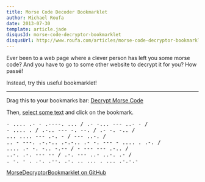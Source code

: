 ```yaml
---
title: Morse Code Decoder Bookmarklet
author: Michael Roufa
date: 2013-07-30
template: article.jade
disqusId: morse-code-decryptor-bookmarklet
disqusUrl: http://www.roufa.com/articles/morse-code-decryptor-bookmarklet
---
```


Ever been to a web page where a clever person has left you some morse code? And you have to go to some other website to decrypt it for you? How pass&eacute;! 

Instead, try this useful bookmarklet!

---

<script type="text/javascript">// <![CDATA[
function selectText(containerid) {
        if (document.selection) {
            var range = document.body.createTextRange();
            range.moveToElementText(document.getElementById(containerid));
            range.select();
        } else if (window.getSelection) {
            var range = document.createRange();
            range.selectNode(document.getElementById(containerid));
            window.getSelection().addRange(range);
        }
    }
// ]]></script>

Drag this to your bookmarks bar: <a href="javascript:(function(){var DIT='.';var DAH='-';var dits=['.','&middot;'];var dahs=['_','-','=','&ndash;'];var charCodes=new Array(36);charCodes['.-']='A';charCodes['-...']='B';charCodes['-.-.']='C';charCodes['-..']='D';charCodes['.']='E';charCodes['..-.']='F';charCodes['--.']='G';charCodes['....']='H';charCodes['..']='I';charCodes['.---']='J';charCodes['-.-']='K';charCodes['.-..']='L';charCodes['--']='M';charCodes['-.']='N';charCodes['---']='O';charCodes['.--.']='P';charCodes['--.-']='Q';charCodes['.-.']='R';charCodes['...']='S';charCodes['-']='T';charCodes['..-']='U';charCodes['...-']='V';charCodes['.--']='W';charCodes['-..-']='X';charCodes['-.--']='Y';charCodes['--..']='Z';charCodes['.----']='1';charCodes['..---']='2';charCodes['...--']='3';charCodes['....-']='4';charCodes['.....']='5';charCodes['-....']='6';charCodes['--...']='7';charCodes['---..']='8';charCodes['----.']='9';charCodes['-----']='0';charCodes['.-.-.-']='.';charCodes['--..--']=',';charCodes['..--..']='?';charCodes['-....-']='-';charCodes['-...-']='=';charCodes['---...']=':';charCodes['-.-.-.']=';';charCodes['-.--.']='(';charCodes['-.--.-']=')';charCodes['-..-.']='/';charCodes['.-..-.']='\'\'';charCodes['...-..-']='$';charCodes['.----.']='\'';charCodes['.-.-..']='\n';charCodes['..--.-']='_';charCodes['.--.-.']='@';charCodes['---.']='!';charCodes['-.-.--']='!';charCodes['.-.-.']='+';charCodes['.-...']='~';charCodes['...-.-']='#';charCodes['. ...']='&amp;';charCodes['-..-.']='/';var decrypt=function(){var txt=clean(getSelectionText());var decrypted='';var i=0;var curSeq='';var phrase='';while(i&lt;txt.length){var curChar=txt[i];if(curChar===DIT||curChar===DAH){curSeq+=curChar;}else{if(charCodes[curSeq])phrase+=charCodes[curSeq];else if(phrase.length&amp;&amp;phrase[phrase.length-1]!==' ')phrase+=' ';curSeq='';}i++;}if(charCodes[curSeq])phrase+=charCodes[curSeq];alert(phrase);};var clean=function(txt){var output=txt;var reDits=new RegExp('[\\'+dits.join('\\')+']','g');var reDahs=new RegExp('[\\'+dahs.join('\\')+']','g');var reNada=new RegExp('[^\\'+dits.join('\\')+dahs.join('\\')+']','g');output=output.replace(/^\s*/,'').replace(/\s*$/,'');output=output.replace(reDits,DIT);output=output.replace(reDahs,DAH);output=output.replace(reNada,' ');return output;};var getSelectionText=function(){var text='';if(typeof window.getSelection!='undefined'){var sel=window.getSelection();if(sel.rangeCount){var container=document.createElement('div');for(var i=0,len=sel.rangeCount;i&lt;len;++i){container.appendChild(sel.getRangeAt(i).cloneContents());}text=container.innerText;}}else if(typeof document.selection!='undefined'){if(document.selection.type=='Text'){text=document.selection.createRange().text;}}return text;};decrypt();})();">Decrypt Morse Code</a>

Then, <a href="javascript:void(0)" onclick="(function(){selectText('sample');})()">select some text</a> and click on the bookmark.

<pre id="sample">
- .... .- - .----. ... / .- -... --- ..- - /
- .... . / .-.. --- -. --. / .- -. -.. /
... .... --- .-. - / --- ..-. /
.. - ---. .-.-.. .-.-.. .- -. --- - .... . .-. /
.... .- -. -.. -.-- / - --- --- .-.. /
..-. .-. --- -- / .-. --- ..- ..-. .- /
. -. - . .-. .--. .-. .. ... . ... .-.-.-
</pre>

[MorseDecryptorBookmarklet on GitHub](https://github.com/roufamatic/MorseDecryptorBookmarklet)


